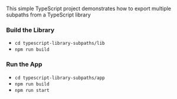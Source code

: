 This simple TypeScript project demonstrates how to export multiple subpaths from a TypeScript library

### Build the Library

* `cd typescript-library-subpaths/lib`
* `npm run build`

### Run the App

* `cd typescript-library-subpaths/app`
* `npm run build`
* `npm run start`
